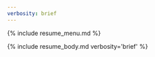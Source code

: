 ```yaml
---
verbosity: brief
---
```


{% include resume_menu.md %}

{% include resume_body.md verbosity='brief' %}
